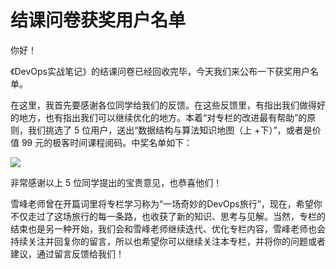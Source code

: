 # 结课问卷获奖用户名单
你好！

《DevOps实战笔记》的结课问卷已经回收完毕，今天我们来公布一下获奖用户名单。

在这里，我首先要感谢各位同学给我们的反馈。在这些反馈里，有指出我们做得好的地方，也有指出我们可以继续优化的地方。本着“对专栏的改进最有帮助”的原则，我们挑选了 5 位用户，送出“数据结构与算法知识地图（上 +下）”，或者是价值 99 元的极客时间课程阅码。中奖名单如下：

![](images/189621/631ffe83d321f53e50b18928785d7c4f.jpg)

非常感谢以上 5 位同学提出的宝贵意见，也恭喜他们！

雪峰老师曾在开篇词里将专栏学习称为“一场奇妙的DevOps旅行”，现在，希望你不仅走过了这场旅行的每一条路，也收获了新的知识、思考与见解。当然，专栏的结束也是另一种开始，我们会和雪峰老师继续迭代、优化专栏内容，雪峰老师也会持续关注并回复你的留言，所以也希望你可以继续关注本专栏，并将你的问题或者建议，通过留言反馈给我们！